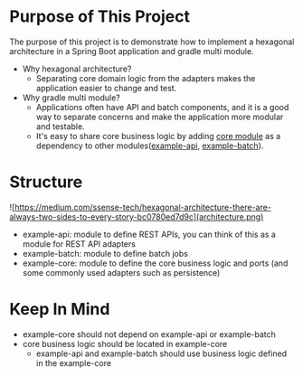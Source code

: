 # Purpose of This Project 
The purpose of this project is to demonstrate how to implement a hexagonal architecture in a Spring Boot application and gradle multi module. 
- Why hexagonal architecture? 
  - Separating core domain logic from the adapters makes the application easier to change and test.
- Why gradle multi module? 
  - Applications often have API and batch components, and it is a good way to separate concerns and make the application more modular and testable.
  - It's easy to share core business logic by adding [core module](./example-core) as a dependency to other modules([example-api](./example-api), [example-batch](./example-batch)). 
# Structure
![https://medium.com/ssense-tech/hexagonal-architecture-there-are-always-two-sides-to-every-story-bc0780ed7d9c](architecture.png)
- example-api: module to define REST APIs, you can think of this as a module for REST API adapters 
- example-batch: module to define batch jobs   
- example-core: module to define the core business logic and ports (and some commonly used adapters such as persistence)  

# Keep In Mind 
- example-core should not depend on example-api or example-batch 
- core business logic should be located in example-core
  - example-api and example-batch should use business logic defined in the example-core 
